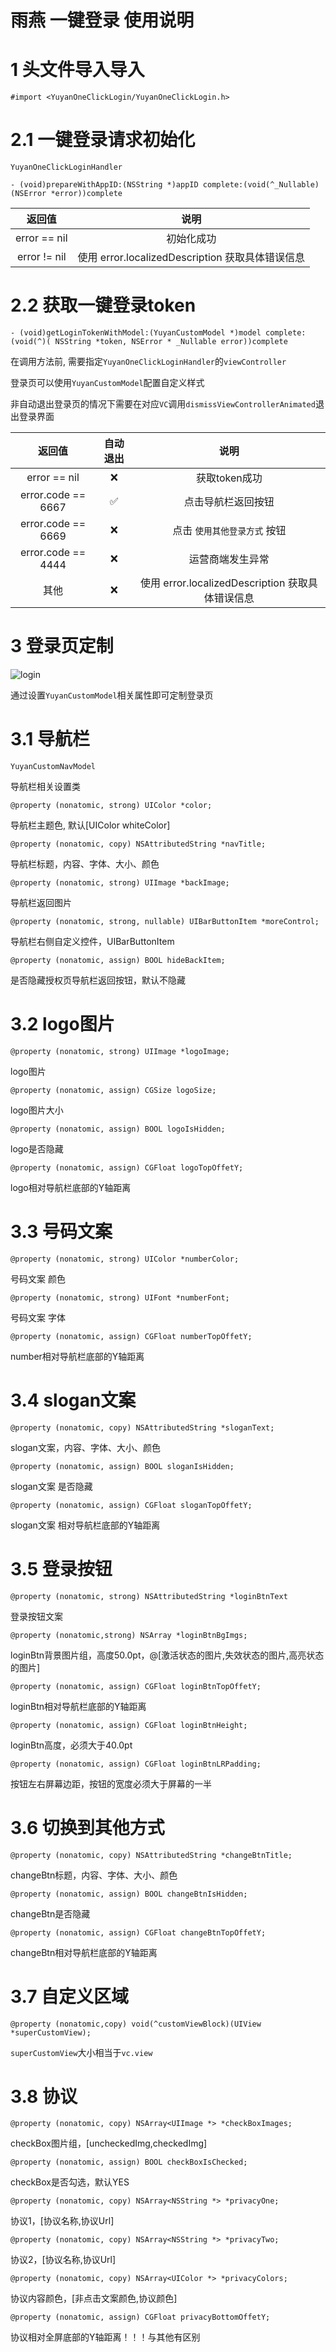 # 雨燕 一键登录 使用说明

# 1 头文件导入导入

```
#import <YuyanOneClickLogin/YuyanOneClickLogin.h>
```

# 2.1 一键登录请求初始化

```
YuyanOneClickLoginHandler
```

```
- (void)prepareWithAppID:(NSString *)appID complete:(void(^_Nullable)(NSError *error))complete
```

返回值 | 说明
:---:|:---:
error == nil | 初始化成功
error != nil | 使用 error.localizedDescription 获取具体错误信息

# 2.2 获取一键登录token

```
- (void)getLoginTokenWithModel:(YuyanCustomModel *)model complete:(void(^)( NSString *token, NSError * _Nullable error))complete
```

在调用方法前, 需要指定`YuyanOneClickLoginHandler`的`viewController`

登录页可以使用`YuyanCustomModel`配置自定义样式

非自动退出登录页的情况下需要在对应`VC`调用`dismissViewControllerAnimated`退出登录界面

返回值 | 自动退出 | 说明
:---:|:---:|:---:
error == nil | ❌ | 获取token成功
error.code == 6667 | ✅ | 点击导航栏返回按钮
error.code == 6669 | ❌ | 点击 `使用其他登录方式` 按钮
error.code == 4444 | ❌ | 运营商端发生异常
其他 | ❌ | 使用 error.localizedDescription 获取具体错误信息

# 3 登录页定制

![login](https://raw.githubusercontent.com/kaifa8019/yuyan-sdk-ios/master/Document/info.png)

通过设置`YuyanCustomModel`相关属性即可定制登录页

# 3.1 导航栏

```
YuyanCustomNavModel
```

导航栏相关设置类

```
@property (nonatomic, strong) UIColor *color;
```

导航栏主题色, 默认[UIColor whiteColor]

```
@property (nonatomic, copy) NSAttributedString *navTitle;
```

导航栏标题，内容、字体、大小、颜色

```
@property (nonatomic, strong) UIImage *backImage;
```

导航栏返回图片

```
@property (nonatomic, strong, nullable) UIBarButtonItem *moreControl;
```

导航栏右侧自定义控件，UIBarButtonItem

```
@property (nonatomic, assign) BOOL hideBackItem;
```

是否隐藏授权页导航栏返回按钮，默认不隐藏

# 3.2 logo图片

```
@property (nonatomic, strong) UIImage *logoImage;
```

logo图片

```
@property (nonatomic, assign) CGSize logoSize;
```

logo图片大小

```
@property (nonatomic, assign) BOOL logoIsHidden;
```

logo是否隐藏

```
@property (nonatomic, assign) CGFloat logoTopOffetY;
```

logo相对导航栏底部的Y轴距离

# 3.3 号码文案

```
@property (nonatomic, strong) UIColor *numberColor;
```

号码文案 颜色

```
@property (nonatomic, strong) UIFont *numberFont;
```

号码文案 字体

```
@property (nonatomic, assign) CGFloat numberTopOffetY;
```

number相对导航栏底部的Y轴距离

# 3.4 slogan文案

```
@property (nonatomic, copy) NSAttributedString *sloganText;
```

slogan文案，内容、字体、大小、颜色

```
@property (nonatomic, assign) BOOL sloganIsHidden;
```

slogan文案 是否隐藏

```
@property (nonatomic, assign) CGFloat sloganTopOffetY;
```

slogan文案 相对导航栏底部的Y轴距离

# 3.5 登录按钮

```
@property (nonatomic, strong) NSAttributedString *loginBtnText
```

登录按钮文案

```
@property (nonatomic,strong) NSArray *loginBtnBgImgs;
```

loginBtn背景图片组，高度50.0pt，@[激活状态的图片,失效状态的图片,高亮状态的图片]

```
@property (nonatomic, assign) CGFloat loginBtnTopOffetY;
```

loginBtn相对导航栏底部的Y轴距离

```
@property (nonatomic, assign) CGFloat loginBtnHeight;
```

loginBtn高度，必须大于40.0pt

```
@property (nonatomic, assign) CGFloat loginBtnLRPadding;
```

按钮左右屏幕边距，按钮的宽度必须大于屏幕的一半

# 3.6 切换到其他方式

```
@property (nonatomic, copy) NSAttributedString *changeBtnTitle;
```

changeBtn标题，内容、字体、大小、颜色

```
@property (nonatomic, assign) BOOL changeBtnIsHidden;
```

changeBtn是否隐藏

```
@property (nonatomic, assign) CGFloat changeBtnTopOffetY;
```

changeBtn相对导航栏底部的Y轴距离

# 3.7 自定义区域

```
@property (nonatomic,copy) void(^customViewBlock)(UIView *superCustomView);
```

`superCustomView`大小相当于`vc.view`

# 3.8 协议

```
@property (nonatomic, copy) NSArray<UIImage *> *checkBoxImages;
```

checkBox图片组，[uncheckedImg,checkedImg]

```
@property (nonatomic, assign) BOOL checkBoxIsChecked;
```

checkBox是否勾选，默认YES

```
@property (nonatomic, copy) NSArray<NSString *> *privacyOne;
```

协议1，[协议名称,协议Url]

```
@property (nonatomic, copy) NSArray<NSString *> *privacyTwo;
```

协议2，[协议名称,协议Url]

```
@property (nonatomic, copy) NSArray<UIColor *> *privacyColors;
```

协议内容颜色，[非点击文案颜色,协议颜色]

```
@property (nonatomic, assign) CGFloat privacyBottomOffetY;
```

协议相对全屏底部的Y轴距离！！！与其他有区别